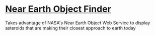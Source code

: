 # [Near Earth Object Finder](dkallen78.github.io/neo-finder/neoFinder.html)

Takes advantage of NASA's Near Earth Object Web Service to display asteroids that are making their closest approach to earth today
